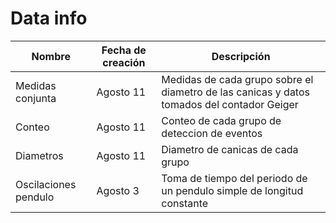 # Data info

| Nombre | Fecha de creación | Descripción|
| --------- | -------------------- | ------------ |
| Medidas conjunta | Agosto 11 | Medidas de cada grupo sobre el diametro de las canicas y datos tomados del contador Geiger|
| Conteo | Agosto 11 | Conteo de cada grupo de deteccion de eventos |
| Diametros | Agosto 11 | Diametro de canicas de cada grupo |
| Oscilaciones pendulo | Agosto 3 | Toma de tiempo del periodo de un pendulo simple de longitud constante |
